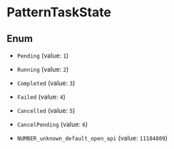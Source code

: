 

# PatternTaskState

## Enum


* `Pending` (value: `1`)

* `Running` (value: `2`)

* `Completed` (value: `3`)

* `Failed` (value: `4`)

* `Cancelled` (value: `5`)

* `CancelPending` (value: `6`)

* `NUMBER_unknown_default_open_api` (value: `11184809`)



